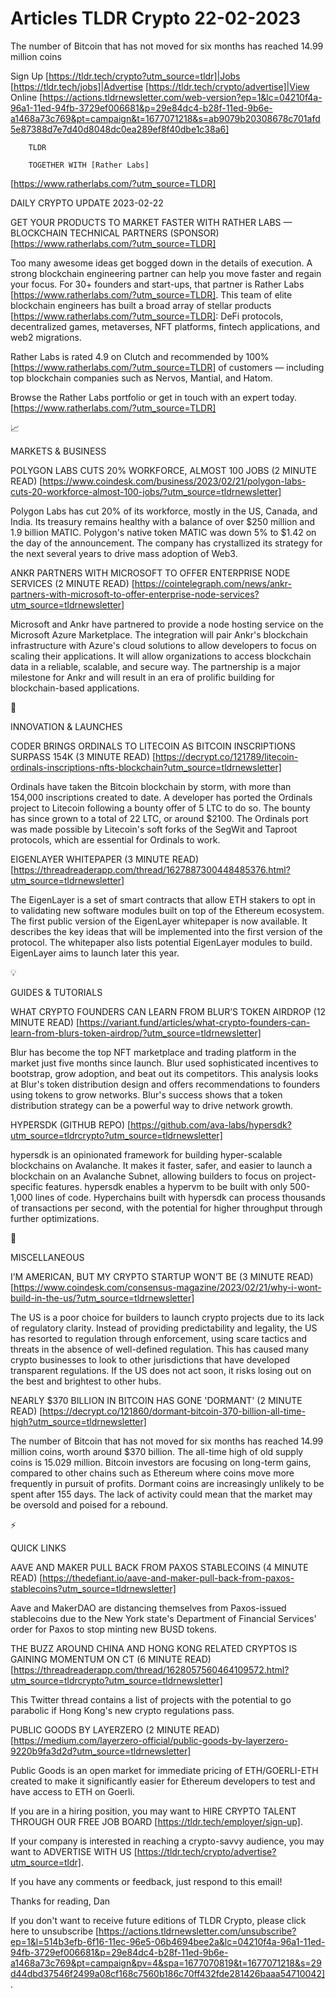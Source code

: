 # Articles TLDR Crypto 22-02-2023

The number of Bitcoin that has not moved for six months has reached
14.99 million coins  

Sign Up [https://tldr.tech/crypto?utm_source=tldr]|Jobs
[https://tldr.tech/jobs]|Advertise
[https://tldr.tech/crypto/advertise]|View Online
[https://actions.tldrnewsletter.com/web-version?ep=1&lc=04210f4a-96a1-11ed-94fb-3729ef006681&p=29e84dc4-b28f-11ed-9b6e-a1468a73c769&pt=campaign&t=1677071218&s=ab9079b20308678c701afd5e87388d7e7d40d8048dc0ea289ef8f40dbe1c38a6]


		TLDR 

		TOGETHER WITH [Rather Labs]
[https://www.ratherlabs.com/?utm_source=TLDR]

DAILY CRYPTO UPDATE 2023-02-22

GET YOUR PRODUCTS TO MARKET FASTER WITH RATHER LABS — BLOCKCHAIN
TECHNICAL PARTNERS (SPONSOR)
[https://www.ratherlabs.com/?utm_source=TLDR] 

Too many awesome ideas get bogged down in the details of execution. A
strong blockchain engineering partner can help you move faster and
regain your focus.
For 30+ founders and start-ups, that partner is Rather Labs
[https://www.ratherlabs.com/?utm_source=TLDR]. This team of elite
blockchain engineers has built a broad array of stellar products
[https://www.ratherlabs.com/?utm_source=TLDR]: DeFi protocols,
decentralized games, metaverses, NFT platforms, fintech applications,
and web2 migrations.

Rather Labs is rated 4.9 on Clutch and recommended by 100%
[https://www.ratherlabs.com/?utm_source=TLDR] of customers —
including top blockchain companies such as Nervos, Mantial, and
Hatom.

Browse the Rather Labs portfolio or get in touch with an expert today.
[https://www.ratherlabs.com/?utm_source=TLDR]

📈 

MARKETS & BUSINESS

POLYGON LABS CUTS 20% WORKFORCE, ALMOST 100 JOBS (2 MINUTE READ)
[https://www.coindesk.com/business/2023/02/21/polygon-labs-cuts-20-workforce-almost-100-jobs/?utm_source=tldrnewsletter]


Polygon Labs has cut 20% of its workforce, mostly in the US, Canada,
and India. Its treasury remains healthy with a balance of over $250
million and 1.9 billion MATIC. Polygon's native token MATIC was down
5% to $1.42 on the day of the announcement. The company has
crystallized its strategy for the next several years to drive mass
adoption of Web3. 

ANKR PARTNERS WITH MICROSOFT TO OFFER ENTERPRISE NODE SERVICES (2
MINUTE READ)
[https://cointelegraph.com/news/ankr-partners-with-microsoft-to-offer-enterprise-node-services?utm_source=tldrnewsletter]


Microsoft and Ankr have partnered to provide a node hosting service on
the Microsoft Azure Marketplace. The integration will pair Ankr's
blockchain infrastructure with Azure's cloud solutions to allow
developers to focus on scaling their applications. It will allow
organizations to access blockchain data in a reliable, scalable, and
secure way. The partnership is a major milestone for Ankr and will
result in an era of prolific building for blockchain-based
applications. 

🚀 

INNOVATION & LAUNCHES

CODER BRINGS ORDINALS TO LITECOIN AS BITCOIN INSCRIPTIONS SURPASS 154K
(3 MINUTE READ)
[https://decrypt.co/121789/litecoin-ordinals-inscriptions-nfts-blockchain?utm_source=tldrnewsletter]


Ordinals have taken the Bitcoin blockchain by storm, with more than
154,000 inscriptions created to date. A developer has ported the
Ordinals project to Litecoin following a bounty offer of 5 LTC to do
so. The bounty has since grown to a total of 22 LTC, or around $2100.
The Ordinals port was made possible by Litecoin's soft forks of the
SegWit and Taproot protocols, which are essential for Ordinals to
work. 

EIGENLAYER WHITEPAPER (3 MINUTE READ)
[https://threadreaderapp.com/thread/1627887300448485376.html?utm_source=tldrnewsletter]


The EigenLayer is a set of smart contracts that allow ETH stakers to
opt in to validating new software modules built on top of the Ethereum
ecosystem. The first public version of the EigenLayer whitepaper is
now available. It describes the key ideas that will be implemented
into the first version of the protocol. The whitepaper also lists
potential EigenLayer modules to build. EigenLayer aims to launch later
this year. 

💡 

GUIDES & TUTORIALS

WHAT CRYPTO FOUNDERS CAN LEARN FROM BLUR’S TOKEN AIRDROP (12 MINUTE
READ)
[https://variant.fund/articles/what-crypto-founders-can-learn-from-blurs-token-airdrop/?utm_source=tldrnewsletter]


Blur has become the top NFT marketplace and trading platform in the
market just five months since launch. Blur used sophisticated
incentives to bootstrap, grow adoption, and beat out its competitors.
This analysis looks at Blur's token distribution design and offers
recommendations to founders using tokens to grow networks. Blur's
success shows that a token distribution strategy can be a powerful way
to drive network growth. 

HYPERSDK (GITHUB REPO)
[https://github.com/ava-labs/hypersdk?utm_source=tldrcrypto?utm_source=tldrnewsletter]


hypersdk is an opinionated framework for building hyper-scalable
blockchains on Avalanche. It makes it faster, safer, and easier to
launch a blockchain on an Avalanche Subnet, allowing builders to focus
on project-specific features. hypersdk enables a hypervm to be built
with only 500-1,000 lines of code. Hyperchains built with hypersdk can
process thousands of transactions per second, with the potential for
higher throughput through further optimizations. 

🦄 

MISCELLANEOUS

I’M AMERICAN, BUT MY CRYPTO STARTUP WON’T BE (3 MINUTE READ)
[https://www.coindesk.com/consensus-magazine/2023/02/21/why-i-wont-build-in-the-us/?utm_source=tldrnewsletter]


The US is a poor choice for builders to launch crypto projects due to
its lack of regulatory clarity. Instead of providing predictability
and legality, the US has resorted to regulation through enforcement,
using scare tactics and threats in the absence of well-defined
regulation. This has caused many crypto businesses to look to other
jurisdictions that have developed transparent regulations. If the US
does not act soon, it risks losing out on the best and brightest to
other hubs. 

NEARLY $370 BILLION IN BITCOIN HAS GONE 'DORMANT' (2 MINUTE READ)
[https://decrypt.co/121860/dormant-bitcoin-370-billion-all-time-high?utm_source=tldrnewsletter]


The number of Bitcoin that has not moved for six months has reached
14.99 million coins, worth around $370 billion. The all-time high of
old supply coins is 15.029 million. Bitcoin investors are focusing on
long-term gains, compared to other chains such as Ethereum where coins
move more frequently in pursuit of profits. Dormant coins are
increasingly unlikely to be spent after 155 days. The lack of activity
could mean that the market may be oversold and poised for a rebound. 

⚡ 

QUICK LINKS

AAVE AND MAKER PULL BACK FROM PAXOS STABLECOINS (4 MINUTE READ)
[https://thedefiant.io/aave-and-maker-pull-back-from-paxos-stablecoins?utm_source=tldrnewsletter]


Aave and MakerDAO are distancing themselves from Paxos-issued
stablecoins due to the New York state's Department of Financial
Services' order for Paxos to stop minting new BUSD tokens. 

THE BUZZ AROUND CHINA AND HONG KONG RELATED CRYPTOS IS GAINING
MOMENTUM ON CT (6 MINUTE READ)
[https://threadreaderapp.com/thread/1628057560464109572.html?utm_source=tldrcrypto?utm_source=tldrnewsletter]


This Twitter thread contains a list of projects with the potential to
go parabolic if Hong Kong's new crypto regulations pass. 

PUBLIC GOODS BY LAYERZERO (2 MINUTE READ)
[https://medium.com/layerzero-official/public-goods-by-layerzero-9220b9fa3d2d?utm_source=tldrnewsletter]


Public Goods is an open market for immediate pricing of ETH/GOERLI-ETH
created to make it significantly easier for Ethereum developers to
test and have access to ETH on Goerli. 

If you are in a hiring position, you may want to HIRE CRYPTO TALENT
THROUGH OUR FREE JOB BOARD [https://tldr.tech/employer/sign-up]. 

If your company is interested in reaching a crypto-savvy audience, you
may want to ADVERTISE WITH US
[https://tldr.tech/crypto/advertise?utm_source=tldr]. 

If you have any comments or feedback, just respond to this email! 

Thanks for reading, 
Dan 

If you don't want to receive future editions of TLDR Crypto,
please click here to unsubscribe
[https://actions.tldrnewsletter.com/unsubscribe?ep=1&l=514b3efb-6f16-11ec-96e5-06b4694bee2a&lc=04210f4a-96a1-11ed-94fb-3729ef006681&p=29e84dc4-b28f-11ed-9b6e-a1468a73c769&pt=campaign&pv=4&spa=1677070819&t=1677071218&s=29d44dbd37546f2499a08cf168c7560b186c70ff432fde281426baaa54710042].


 